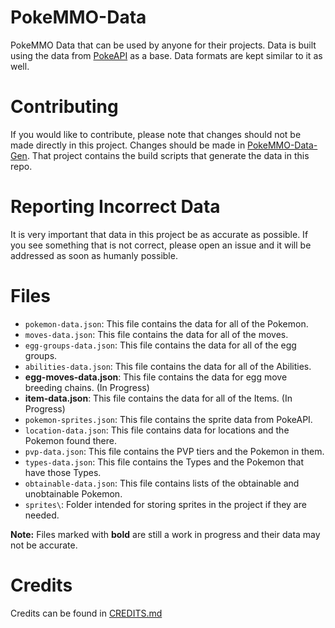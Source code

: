 # PokeMMO-Data
PokeMMO Data that can be used by anyone for their projects. Data is built using the data from [PokeAPI](https://pokeapi.co/) as a base. Data formats are kept similar to it as well.

# Contributing
If you would like to contribute, please note that changes should not be made directly in this project. Changes should be made in [PokeMMO-Data-Gen](https://github.com/PokeMMOZone/PokeMMO-Data-Gen). That project contains the build scripts that generate the data in this repo.

# Reporting Incorrect Data
It is very important that data in this project be as accurate as possible. If you see something that is not correct, please open an issue and it will be addressed as soon as humanly possible.

# Files
- `pokemon-data.json`: This file contains the data for all of the Pokemon.
- `moves-data.json`: This file contains the data for all of the moves.
- `egg-groups-data.json`: This file contains the data for all of the egg groups.
- `abilities-data.json`: This file contains the data for all of the Abilities.
- **egg-moves-data.json**: This file contains the data for egg move breeding chains. (In Progress)
- **item-data.json**: This file contains the data for all of the Items. (In Progress)
- `pokemon-sprites.json`: This file contains the sprite data from PokeAPI.
- `location-data.json`: This file contains data for locations and the Pokemon found there.
- `pvp-data.json`: This file contains the PVP tiers and the Pokemon in them.
- `types-data.json`: This file contains the Types and the Pokemon that have those Types.
- `obtainable-data.json`: This file contains lists of the obtainable and unobtainable Pokemon.
- `sprites\`: Folder intended for storing sprites in the project if they are needed.

**Note:** Files marked with **bold** are still a work in progress and their data may not be accurate.

# Credits
Credits can be found in [CREDITS.md](https://github.com/PokeMMOZone/PokeMMO-Data/blob/main/CREDITS.md)